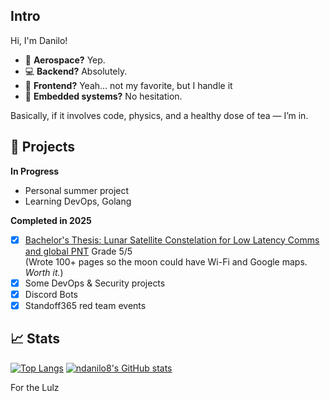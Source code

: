 ## Intro
Hi, I'm Danilo!
- 🚀 **Aerospace?** Yep.
- 💻 **Backend?** Absolutely.
- 🎨 **Frontend?** Yeah... not my favorite, but I handle it
- 🔧 **Embedded systems?** No hesitation.

Basically, if it involves code, physics, and a healthy dose of tea — I’m in.  

<!-- ### Standoff365 Statistics (seems dead)
![Dynamic SVG Image](https://github.com/ndanilo8/ndanilo8/blob/master/img/data.svg?raw=true&timestamp=1734380818) -->

##  🔭  Projects
**In Progress**
- Personal summer project 
- Learning DevOps, Golang

**Completed in 2025**
- [x] [Bachelor's Thesis: Lunar Satellite Constelation for Low Latency Comms and global PNT](https://github.com/ndanilo8/bachelor-thesis) Grade 5/5  
(Wrote 100+ pages so the moon could have Wi-Fi and Google maps. *Worth it.*)
- [x] Some DevOps & Security projects
- [x] Discord Bots
- [x] Standoff365 red team events 

## 📈 Stats

[![Top Langs](https://github-readme-stats.vercel.app/api/top-langs/?username=ndanilo8&hide=assembly,html,batchfile,processing&theme=github_dark&langs_count=5)](https://github.com/ndanilo8/ndanilo8)
[![ndanilo8's GitHub stats](https://github-readme-stats.vercel.app/api?username=ndanilo8&theme=github_dark&show_icons=true&count_private=true&hide=prs,issues&line_height=30)](https://github.com/ndanilo8/ndanilo8)

For the Lulz

